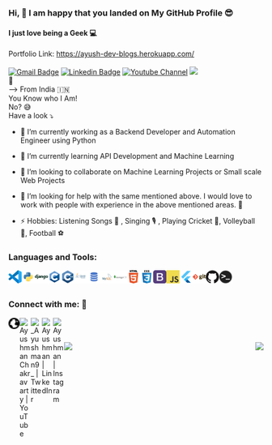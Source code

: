 ### Hi, 👋 I am happy that you landed on My GitHub Profile  :sunglasses: 
#### I just love being a Geek :computer:
Portfolio Link: https://ayush-dev-blogs.herokuapp.com/ <br> <br>
[![Gmail Badge](https://img.shields.io/badge/-Gmail-c14438?style=flat-square&logo=Gmail&logoColor=white&link=mailto:ayushmanchak@gmail.com)](mailto:ayushmanchak@gmail.com)
[![Linkedin Badge](https://img.shields.io/badge/-Ayushman-blue?style=flat-square&logo=Linkedin&logoColor=white&link=https://www.linkedin.com/in/ayushhmanchakravarty)](https://www.linkedin.com/in/ayushman09)
[![Youtube Channel](https://img.shields.io/badge/-Ayushman%20Chakravarty-c14438?style=flat-square&logo=Youtube&link=https://www.youtube.com/channel/UCmBzEm2eySjNyGw4xQ8YkqQ)](https://www.youtube.com/channel/UCmBzEm2eySjNyGw4xQ8YkqQ)
![](https://komarev.com/ghpvc/?username=Ayushman09&color=blue&label=GitHub+Profile+Views)
 <br> 👋 <br>
--> From India    :india: <br>
You Know who I Am! <br>
No? :sweat_smile: <br>
Have a look :arrow_heading_down:
<section>
 
- 🔭 I’m currently working as a Backend Developer and Automation Engineer using Python
 
- 🌱 I’m currently learning API Development and Machine Learning
 
- 👯 I’m looking to collaborate on Machine Learning Projects or Small scale Web Projects
 
- 🤔 I’m looking for help with the same mentioned above. I would love to work with people with experience in the above mentioned areas. :100:

- ⚡ Hobbies: Listening Songs :musical_score: , Singing :studio_microphone: , Playing Cricket :cricket_game:, Volleyball :volleyball:, Football :soccer:
</section>


<div>
 
### Languages and Tools:

<img align="left" alt="Visual Studio Code" width="26px" src="https://raw.githubusercontent.com/github/explore/80688e429a7d4ef2fca1e82350fe8e3517d3494d/topics/visual-studio-code/visual-studio-code.png" />
<img align="left" alt="Python" width="26px" src="https://raw.githubusercontent.com/github/explore/80688e429a7d4ef2fca1e82350fe8e3517d3494d/topics/python/python.png" />
<img align="left" alt="Django" width="26px" src="https://raw.githubusercontent.com/github/explore/80688e429a7d4ef2fca1e82350fe8e3517d3494d/topics/django/django.png" />
<img align="left" alt="C Language" width="26px" src="https://raw.githubusercontent.com/github/explore/e94815998e4e0713912fed477a1f346ec04c3da2/topics/c/c.png" />
<img align="left" alt="C++" width="26px" src="https://raw.githubusercontent.com/github/explore/80688e429a7d4ef2fca1e82350fe8e3517d3494d/topics/cpp/cpp.png" />
<img align="left" alt="Java" width="26px" src="https://raw.githubusercontent.com/github/explore/80688e429a7d4ef2fca1e82350fe8e3517d3494d/topics/java/java.png" />
<img align="left" alt="SQL" width="26px" src="https://raw.githubusercontent.com/github/explore/80688e429a7d4ef2fca1e82350fe8e3517d3494d/topics/sql/sql.png" />
<img align="left" alt="MySQL" width="26px" src="https://raw.githubusercontent.com/github/explore/80688e429a7d4ef2fca1e82350fe8e3517d3494d/topics/mysql/mysql.png" />
<img align="left" alt="MongoDB" width="26px" src="https://raw.githubusercontent.com/github/explore/80688e429a7d4ef2fca1e82350fe8e3517d3494d/topics/mongodb/mongodb.png" />
<img align="left" alt="HTML5" width="26px" src="https://raw.githubusercontent.com/github/explore/80688e429a7d4ef2fca1e82350fe8e3517d3494d/topics/html/html.png" />
<img align="left" alt="CSS3" width="26px" src="https://raw.githubusercontent.com/github/explore/80688e429a7d4ef2fca1e82350fe8e3517d3494d/topics/css/css.png" />
<img align="left" alt="Bootstrap" width="26px" src="https://raw.githubusercontent.com/github/explore/80688e429a7d4ef2fca1e82350fe8e3517d3494d/topics/bootstrap/bootstrap.png" />
<img align="left" alt="JavaScript" width="26px" src="https://raw.githubusercontent.com/github/explore/80688e429a7d4ef2fca1e82350fe8e3517d3494d/topics/javascript/javascript.png" />
<img align="left" alt="Flutter" width="26px" src="https://raw.githubusercontent.com/github/explore/80688e429a7d4ef2fca1e82350fe8e3517d3494d/topics/flutter/flutter.png" />
<img align="left" alt="Git" width="26px" src="https://raw.githubusercontent.com/github/explore/80688e429a7d4ef2fca1e82350fe8e3517d3494d/topics/git/git.png" />
<img align="left" alt="GitHub" width="26px" src="https://raw.githubusercontent.com/github/explore/78df643247d429f6cc873026c0622819ad797942/topics/github/github.png" />
<img align="left" alt="Terminal" width="26px" src="https://raw.githubusercontent.com/github/explore/80688e429a7d4ef2fca1e82350fe8e3517d3494d/topics/terminal/terminal.png" />
<br />
<br /> </div>

### Connect with me:  💬

[<img align="left" alt="Ayushman" width="22px" src="https://raw.githubusercontent.com/iconic/open-iconic/master/svg/globe.svg" />][website]
[<img align="left" alt="Ayushman Chakravarty | YouTube" width="22px" src="https://cdn.jsdelivr.net/npm/simple-icons@v3/icons/youtube.svg" />][youtube]
[<img align="left" alt="_Ayushman9_ | Twitter" width="22px" src="https://cdn.jsdelivr.net/npm/simple-icons@v3/icons/twitter.svg" />][twitter]
[<img align="left" alt="Ayushman | LinkedIn" width="22px" src="https://cdn.jsdelivr.net/npm/simple-icons@v3/icons/linkedin.svg" />][linkedin]
[<img align="left" alt="Ayushman | Instagram" width="22px" src="https://cdn.jsdelivr.net/npm/simple-icons@v3/icons/instagram.svg" />][instagram]  
<br>


<a href="https://github.com/Ayushman09">
  <img align="left" src="https://github-readme-stats.vercel.app/api?username=Ayushman09&show_icons=true" />
</a>
<a href="https://github.com/Ayushman09">
  <img align="right" src="https://github-readme-stats.vercel.app/api/top-langs/?username=Ayushman09" />
</a> 
<br><br><br><br><br><br><br>

[website]: https://www.github.com/Ayushman09/
[twitter]: https://twitter.com/_Ayushman9_
[youtube]: https://www.youtube.com/channel/UCmBzEm2eySjNyGw4xQ8YkqQ
[linkedin]: https://www.linkedin.com/in/ayushman09/
[instagram]: https://www.instagram.com/ayushman9__/

